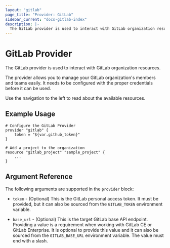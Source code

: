 ```yaml
---
layout: "gitlab"
page_title: "Provider: GitLab"
sidebar_current: "docs-gitlab-index"
description: |-
  The GitLab provider is used to interact with GitLab organization resources.
---
```


# GitLab Provider

The GitLab provider is used to interact with GitLab organization resources.

The provider allows you to manage your GitLab organization's members and teams easily.
It needs to be configured with the proper credentials before it can be used.

Use the navigation to the left to read about the available resources.

## Example Usage

```
# Configure the GitLab Provider
provider "gitlab" {
    token = "${var.github_token}"
}

# Add a project to the organization
resource "gitlab_project" "sample_project" {
    ...
}
```

## Argument Reference

The following arguments are supported in the `provider` block:

* `token` - (Optional) This is the GitLab personal access token. It must be provided, but
  it can also be sourced from the `GITLAB_TOKEN` environment variable.

* `base_url` - (Optional) This is the target GitLab base API endpoint. Providing a value is a
  requirement when working with GitLab CE or GitLab Enterprise.  It is optional to provide this value and
  it can also be sourced from the `GITLAB_BASE_URL` environment variable.  The value must end with a slash.
